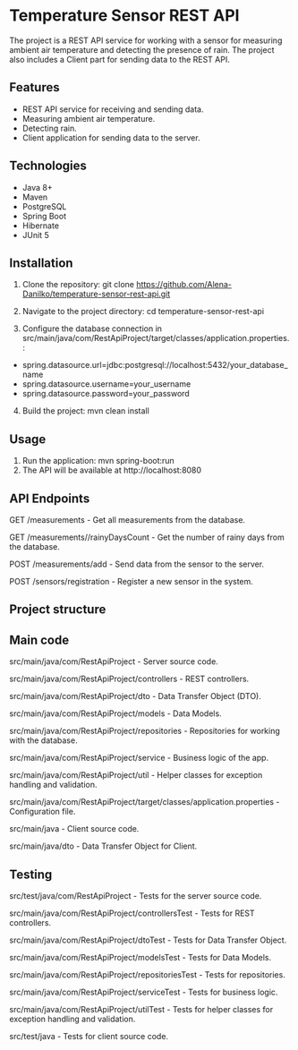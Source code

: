 # Temperature Sensor REST API
The project is a REST API service for working with a sensor for measuring ambient air temperature and detecting the presence of rain. The project also includes a Client part for sending data to the REST API.

## Features
- REST API service for receiving and sending data.
- Measuring ambient air temperature.
- Detecting rain.
- Client application for sending data to the server.

## Technologies
- Java 8+
- Maven
- PostgreSQL
- Spring Boot
- Hibernate
- JUnit 5

## Installation
1. Clone the repository: git clone https://github.com/Alena-Danilko/temperature-sensor-rest-api.git

2. Navigate to the project directory: cd temperature-sensor-rest-api

3. Configure the database connection in src/main/java/com/RestApiProject/target/classes/application.properties.:
- spring.datasource.url=jdbc:postgresql://localhost:5432/your_database_name
- spring.datasource.username=your_username
- spring.datasource.password=your_password

4. Build the project: mvn clean install

## Usage
1. Run the application: mvn spring-boot:run
2. The API will be available at http://localhost:8080
   
## API Endpoints
GET /measurements - Get all measurements from the database.

GET /measurements//rainyDaysCount - Get the number of rainy days from the database.

POST /measurements/add - Send data from the sensor to the server.

POST /sensors/registration - Register a new sensor in the system.


## Project structure
## Main code
src/main/java/com/RestApiProject - Server source code.

src/main/java/com/RestApiProject/controllers - REST controllers.

src/main/java/com/RestApiProject/dto - Data Transfer Object (DTO).

src/main/java/com/RestApiProject/models - Data Models.

src/main/java/com/RestApiProject/repositories - Repositories for working with the database.

src/main/java/com/RestApiProject/service - Business logic of the app.

src/main/java/com/RestApiProject/util - Helper classes for exception handling and validation.

src/main/java/com/RestApiProject/target/classes/application.properties - Configuration file.

src/main/java - Client source code.

src/main/java/dto - Data Transfer Object for Client.

## Testing
src/test/java/com/RestApiProject - Tests for the server source code.

src/main/java/com/RestApiProject/controllersTest - Tests for REST controllers.

src/main/java/com/RestApiProject/dtoTest - Tests for Data Transfer Object.

src/main/java/com/RestApiProject/modelsTest - Tests for Data Models.

src/main/java/com/RestApiProject/repositoriesTest - Tests for repositories.

src/main/java/com/RestApiProject/serviceTest - Tests for business logic.

src/main/java/com/RestApiProject/utilTest - Tests for helper classes for exception handling and validation.

src/test/java - Tests for client source code.


